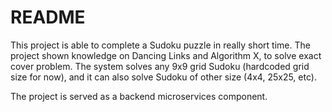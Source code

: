 # README

This project is able to complete a Sudoku puzzle in really short time.
The project shown knowledge on Dancing Links and Algorithm X, to solve exact cover problem.
The system solves any 9x9 grid Sudoku (hardcoded grid size for now), and it can also solve Sudoku of other size (4x4, 25x25, etc).

The project is served as a backend microservices component.

